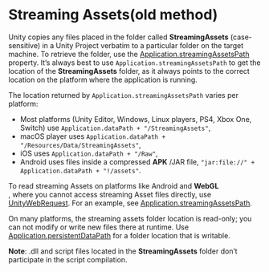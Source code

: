 # Streaming Assets\(old method\)

Unity copies any files placed in the folder called **StreamingAssets** \(case-sensitive\) in a Unity Project verbatim to a particular folder on the target machine. To retrieve the folder, use the [Application.streamingAssetsPath](https://docs.unity3d.com/ScriptReference/Application-streamingAssetsPath.html) property. It’s always best to use `Application.streamingAssetsPath` to get the location of the **StreamingAssets** folder, as it always points to the correct location on the platform where the application is running.

The location returned by `Application.streamingAssetsPath` varies per platform:

* Most platforms \(Unity Editor, Windows, Linux players, PS4, Xbox One, Switch\) use `Application.dataPath + "/StreamingAssets"`,
* macOS player uses `Application.dataPath + "/Resources/Data/StreamingAssets"`,
* iOS uses `Application.dataPath + "/Raw"`,
* Android uses files inside a compressed **APK** /JAR file, `"jar:file://" + Application.dataPath + "!/assets"`.

To read streaming Assets on platforms like Android and **WebGL**  
, where you cannot access streaming Asset files directly, use [UnityWebRequest](https://docs.unity3d.com/ScriptReference/Networking.UnityWebRequest.html). For an example, see [Application.streamingAssetsPath](https://docs.unity3d.com/ScriptReference/Application-streamingAssetsPath.html).

On many platforms, the streaming assets folder location is read-only; you can not modify or write new files there at runtime. Use [Application.persistentDataPath](https://docs.unity3d.com/ScriptReference/Application-persistentDataPath.html) for a folder location that is writable.

**Note**: .dll and script files located in the **StreamingAssets** folder don’t participate in the script compilation.

